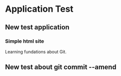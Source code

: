 # Application Test

## New test application 

### Simple html site

Learning fundations about Git.

## New test about git commit --amend